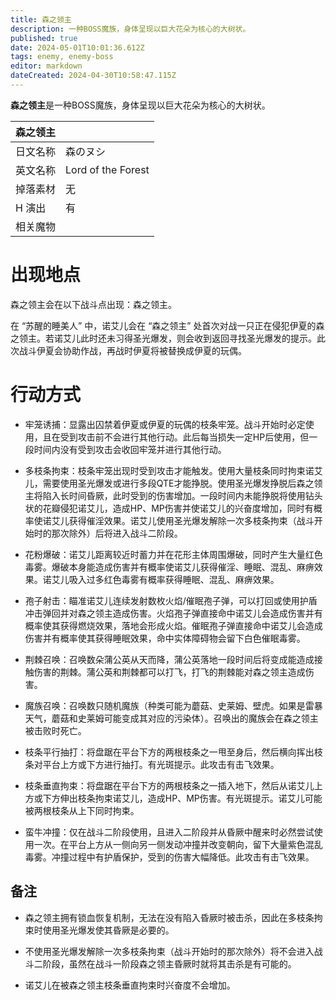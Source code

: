 ```yaml
---
title: 森之领主
description: 一种BOSS魔族，身体呈现以巨大花朵为核心的大树状。
published: true
date: 2024-05-01T10:01:36.612Z
tags: enemy, enemy-boss
editor: markdown
dateCreated: 2024-04-30T10:58:47.115Z
---
```


**森之领主**是一种BOSS魔族，身体呈现以巨大花朵为核心的大树状。

<!-- 在这里放置图像 -->

| 森之领主 ||
| - | - |
| 日文名称 | <span lang="ja">森のヌシ</span> |
| 英文名称 | Lord of the Forest |
| 掉落素材 | 无 |
| H 演出 | 有 |
| 相关魔物 |  |

# 出现地点

森之领主会在以下战斗点出现：森之领主。

在 “苏醒的睡美人” 中，诺艾儿会在 “森之领主” 处首次对战一只正在侵犯伊夏的森之领主。若诺艾儿此时还未习得圣光爆发，则会收到返回寻找圣光爆发的提示。此次战斗伊夏会协助作战，再战时伊夏将被替换成伊夏的玩偶。

# 行动方式

- 牢笼诱捕：显露出囚禁着伊夏或伊夏的玩偶的枝条牢笼。战斗开始时必定使用，且在受到攻击前不会进行其他行动。此后每当损失一定HP后使用，但一段时间内没有受到攻击会收回牢笼并进行其他行动。

- 多枝条拘束：枝条牢笼出现时受到攻击才能触发。使用大量枝条同时拘束诺艾儿，需要使用圣光爆发或进行多段QTE才能挣脱。使用圣光爆发挣脱后森之领主将陷入长时间昏厥，此时受到的伤害增加。一段时间内未能挣脱将使用钻头状的花瓣侵犯诺艾儿，造成HP、MP伤害并使诺艾儿的兴奋度增加，同时有概率使诺艾儿获得催淫效果。诺艾儿使用圣光爆发解除一次多枝条拘束（战斗开始时的那次除外）后将进入战斗二阶段。

- 花粉爆破：诺艾儿距离较近时蓄力并在花形主体周围爆破，同时产生大量红色毒雾。爆破本身能造成伤害并有概率使诺艾儿获得催淫、睡眠、混乱、麻痹效果。诺艾儿吸入过多红色毒雾有概率获得睡眠、混乱、麻痹效果。

- 孢子射击：瞄准诺艾儿连续发射数枚火焰/催眠孢子弹，可以打回或使用护盾冲击弹回并对森之领主造成伤害。火焰孢子弹直接命中诺艾儿会造成伤害并有概率使其获得燃烧效果，落地会形成火焰。催眠孢子弹直接命中诺艾儿会造成伤害并有概率使其获得睡眠效果，命中实体障碍物会留下白色催眠毒雾。

- 荆棘召唤：召唤数朵蒲公英从天而降，蒲公英落地一段时间后将变成能造成接触伤害的荆棘。蒲公英和荆棘都可以打飞，打飞的荆棘能对森之领主造成伤害。

- 魔族召唤：召唤数只随机魔族（种类可能为蘑菇、史莱姆、壁虎。如果是雷暴天气，蘑菇和史莱姆可能变成其对应的污染体）。召唤出的魔族会在森之领主被击败时死亡。

- 枝条平行抽打：将盘踞在平台下方的两根枝条之一甩至身后，然后横向挥出枝条对平台上方或下方进行抽打。有光斑提示。此攻击有击飞效果。

- 枝条垂直拘束：将盘踞在平台下方的两根枝条之一插入地下，然后从诺艾儿上方或下方伸出枝条拘束诺艾儿，造成HP、MP伤害。有光斑提示。诺艾儿可能被两根枝条从上下同时拘束。

- 蛮牛冲撞：仅在战斗二阶段使用，且进入二阶段并从昏厥中醒来时必然尝试使用一次。在平台上方从一侧向另一侧发动冲撞并改变朝向，留下大量紫色混乱毒雾。冲撞过程中有护盾保护，受到的伤害大幅降低。此攻击有击飞效果。

## 备注

- 森之领主拥有锁血恢复机制，无法在没有陷入昏厥时被击杀，因此在多枝条拘束时使用圣光爆发使其昏厥是必要的。

- 不使用圣光爆发解除一次多枝条拘束（战斗开始时的那次除外）将不会进入战斗二阶段，虽然在战斗一阶段森之领主昏厥时就将其击杀是有可能的。

- 诺艾儿在被森之领主枝条垂直拘束时兴奋度不会增加。
